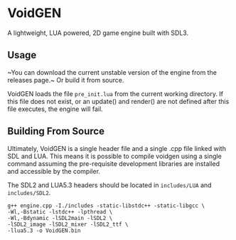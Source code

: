 # VoidGEN

A lightweight, LUA powered, 2D game engine built with SDL3.

## Usage
~You can download the current unstable version of the engine from the releases page.~ Or build it from source.

VoidGEN loads the file `pre_init.lua` from the current working directory. If this file does not exist, or an update() and render() are not defined after this file executes, the engine will fail.

## Building From Source

Ultimately, VoidGEN is a single header file and a single .cpp file linked with SDL and LUA. This means it is possible to compile voidgen using a single command assuming the pre-requisite development libraries are installed and accessible by the compiler.

The SDL2 and LUA5.3 headers should be located in ``includes/LUA`` and ``includes/SDL2``.

```
g++ engine.cpp -I./includes -static-libstdc++ -static-libgcc \
-Wl,-Bstatic -lstdc++ -lpthread \
-Wl,-Bdynamic -lSDL2main -lSDL2 \
-lSDL2_image -lSDL2_mixer -lSDL2_ttf \
-llua5.3 -o VoidGEN.bin
```
